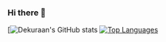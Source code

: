 ### Hi there 👋
[![Dekuraan's GitHub stats](https://github-readme-stats.vercel.app/api?username=dekuraan&count_private=true&theme=dark)
[![Top Languages](https://github-readme-stats.vercel.app/api/top-langs/?username=dekuraan)](https://github.com/anuraghazra/github-readme-stats)

<!--
**dekuraan/dekuraan** is a ✨ _special_ ✨ repository because its `README.md` (this file) appears on your GitHub profile.

Here are some ideas to get you started:

- 🔭 I’m currently working on ...
- 🌱 I’m currently learning ...
- 👯 I’m looking to collaborate on ...
- 🤔 I’m looking for help with ...
- 💬 Ask me about ...
- 📫 How to reach me: ...
- 😄 Pronouns: ...
- ⚡ Fun fact: ...
-->
